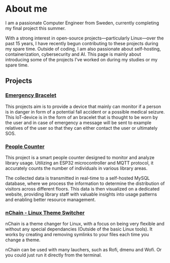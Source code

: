# About me
I am a passionate Computer Engineer from Sweden, currently completing my final project this summer.

With a strong interest in open-source projects—particularly Linux—over the past 15 years, I have recently begun contributing to these projects during my spare time. Outside of coding, I am also passionate about self-hosting, containerization, cybersecurity and AI. This page is mainly about introducing some of the projects I've worked on during my studies or my spare time.

## Projects
### [Emergency Bracelet](https://github.com/Nocxium/Emergency-bracelet)
This projects aim is to provide a device that mainly can monitor if a person is in danger in form of a potential fall accident or a possible medical seizure. This IoT-device is in the form of an bracelet that is thought to be worn by the user and in case of emergency a message will be sent to example relatives of the user so that they can either contact the user or ultimately SOS.

### [People Counter](https://github.com/Nocxium/People_Counter_WS)
This project is a smart people counter designed to monitor and analyze library usage. Utilizing an ESP32 microcontroller and MQTT protocol, it accurately counts the number of individuals in various library areas.

The collected data is transmitted in real-time to a self-hosted MySQL database, where we process the information to determine the distribution of visitors across different floors. This data is then visualized on a dedicated website, providing library staff with valuable insights into usage patterns and enabling better resource management.

### [nChain - Linux Theme Switcher](https://github.com/Nocxium/nChain)
nChain is a theme changer for Linux, with a focus on being very flexible and without any special dependancies (Outside of the basic Linux tools). It works by creating and removing symlinks to your files each time you change a theme.

nChain can be used with many lauchers, such as Rofi, dmenu and Wofi. Or you could just run it directly from the terminal.
